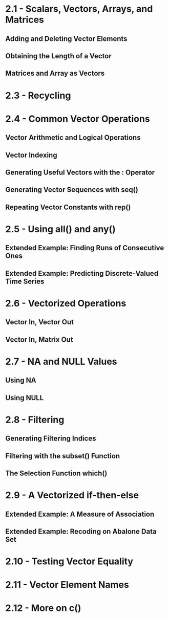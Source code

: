 # 2.1 - Scalars, Vectors, Arrays, and Matrices

## Adding and Deleting Vector Elements
## Obtaining the Length of a Vector
## Matrices and Array as Vectors

# 2.3 - Recycling
# 2.4 - Common Vector Operations

## Vector Arithmetic and Logical Operations
## Vector Indexing
## Generating Useful Vectors with the : Operator
## Generating Vector Sequences with seq()
## Repeating Vector Constants with rep()
# 2.5 - Using all() and any()

## Extended Example: Finding Runs of Consecutive Ones
## Extended Example: Predicting Discrete-Valued Time Series
# 2.6 - Vectorized Operations

## Vector In, Vector Out
## Vector In, Matrix Out
# 2.7 - NA and NULL Values

## Using NA

## Using NULL

# 2.8 - Filtering

## Generating Filtering Indices
## Filtering with the subset() Function
## The Selection Function which()
# 2.9 - A Vectorized if-then-else

## Extended Example: A Measure of Association

## Extended Example: Recoding on Abalone Data Set

# 2.10 - Testing Vector Equality
# 2.11 - Vector Element Names
# 2.12 - More on c()